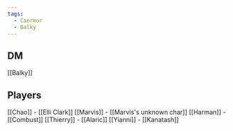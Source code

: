 ```yaml
---
tags:
  - Caermor
  - Balky
---
```


## DM
[[Balky]]
## Players

[[Chao]] - [[Elli Clark]]
[[Marvis]] - [[Marvis's unknown char]]
[[Harman]] - [[Combust]]
[[Thierry]] - [[Alaric]]
[[Yianni]] - [[Kanatash]]


